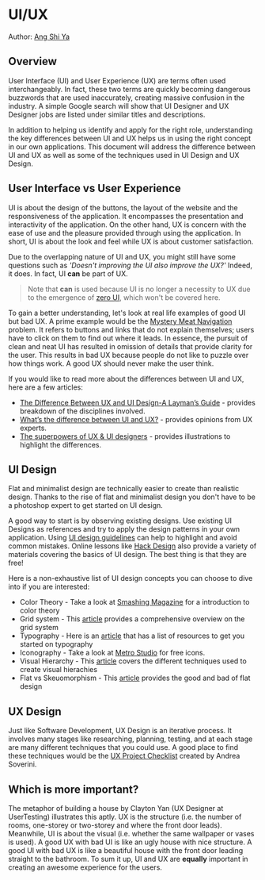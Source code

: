 # UI/UX

Author: [Ang Shi Ya](https://github.com/AngShiYa)

## Overview

User Interface (UI) and User Experience (UX) are terms often used interchangeably. In fact, these two terms are quickly becoming dangerous buzzwords that are used inaccurately, creating massive confusion in the industry. A simple Google search will show that UI Designer and UX Designer jobs are listed under similar titles and descriptions. 

In addition to helping us identify and apply for the right role, understanding the key differences between UI and UX helps us in using the right concept in our own applications. This document will address the difference between UI and UX as well as some of the techniques used in UI Design and UX Design.

## User Interface vs User Experience

UI is about the design of the buttons, the layout of the website and the responsiveness of the application. It encompasses the presentation and interactivity of the application. On the other hand, UX is concern with the ease of use and the pleasure provided through using the application. In short, UI is about the look and feel while UX is about customer satisfaction.

Due to the overlapping nature of UI and UX, you might still have some questions such as *'Doesn't improving the UI also improve the UX?'* Indeed, it does. In fact, UI **can** be part of UX.

> Note that **can** is used because UI is no longer a necessity to UX due to the emergence of [zero UI](http://blog.careerfoundry.com/ui-design/what-is-zero-ui), which won't be covered here.

To gain a better understanding, let's look at real life examples of good UI but bad UX. A prime example would be the [Mystery Meat Navigation](https://www.techinasia.com/talk/material-design-mystery-meat-navigation-problem) problem. It refers to buttons and links that do not explain themselves; users have to click on them to find out where it leads. In essence, the pursuit of clean and neat UI has resulted in omission of details that provide clarity for the user. This results in bad UX because people do not like to puzzle over how things work. A good UX should never make the user think.

If you would like to read more about the differences between UI and UX, here are a few articles:

* [The Difference Between UX and UI Design-A Layman’s Guide](http://blog.careerfoundry.com/ui-design/the-difference-between-ux-and-ui-design-a-laymans-guide/) - provides breakdown of the disciplines involved.
* [What’s the difference between UI and UX?](https://www.usertesting.com/blog/2016/04/27/ui-vs-ux/) - provides opinions from UX experts.
* [The superpowers of UX & UI designers](https://www.ymedialabs.com/ux-vs-ui/) - provides illustrations to highlight the differences.

## UI Design

Flat and minimalist design are technically easier to create than realistic design. Thanks to the rise of flat and minimalist design you don't have to be a photoshop expert to get started on UI design. 

A good way to start is by observing existing designs. Use existing UI Designs as references and try to apply the design patterns in your own application. Using [UI design guidelines](http://www.goodui.org/) can help to highlight and avoid common mistakes. Online lessons like [Hack Design](https://hackdesign.org/lessons#graphic-design-principles) also provide a variety of materials covering the basics of UI design. The best thing is that they are free!

Here is a non-exhaustive list of UI design concepts you can choose to dive into if you are interested:
* Color Theory - Take a look at [Smashing Magazine](https://www.smashingmagazine.com/2010/01/color-theory-for-designers-part-1-the-meaning-of-color/) for a introduction to color theory
* Grid system - This [article](https://webdesign.tutsplus.com/articles/a-comprehensive-introduction-to-grids-in-web-design--cms-26521) provides a comprehensive overview on the grid system
* Typography - Here is an [article](https://www.springboard.com/blog/best-resources-typography-design-online/) that has a list of resources to get you started on typography
* Iconography - Take a look at [Metro Studio](https://www.syncfusion.com/downloads/metrostudio) for free icons.
* Visual Hierarchy - This [article](https://www.awwwards.com/understanding-web-ui-visual-hierarchy.html) covers the different techniques used to create visual hierachies
* Flat vs Skeuomorphism - This [article](http://www.webinsation.com/flat-design-some-good-some-bad/) provides the good and bad of flat design

## UX Design

Just like Software Development, UX Design is an iterative process. It involves many stages like researching, planning, testing, and at each stage are many different techniques that you could use. A good place to find these techniques would be the [UX Project Checklist](https://uxchecklist.github.io/) created by Andrea Soverini.

## Which is more important?

The metaphor of building a house by Clayton Yan (UX Designer at UserTesting) illustrates this aptly. UX is the structure (i.e. the number of rooms, one-storey or two-storey and where the front door leads). Meanwhile, UI is about the visual (i.e. whether the same wallpaper or vases is used). A good UX with bad UI is like an ugly house with nice structure. A good UI with bad UX is like a beautiful house with the front door leading straight to the bathroom. To sum it up, UI and UX are **equally** important in creating an awesome experience for the users. 
